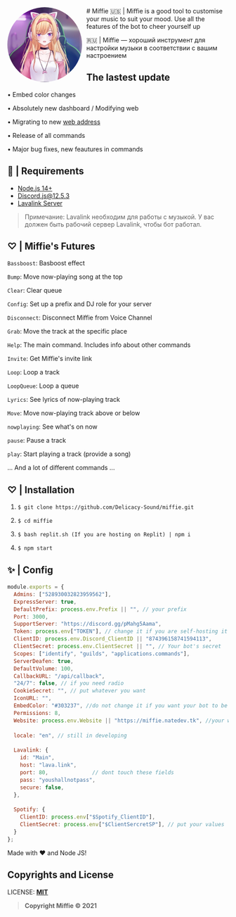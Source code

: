 <img width="170" height="170" align="left" style="float: left; margin: 0 10px 0 0; border-radius: 50%;" alt="Miffie's logo" src="./assets/logo.jpg">  
# Miffie
🇺🇸 | Miffie is a good tool to customise your music to suit your mood. Use all the features of the bot to cheer yourself up

🇷🇺 | Miffie — хороший инструмент для настройки музыки в соответствии с вашим настроением


## The lastest update

• Embed color changes

• Absolutely new dashboard / Modifying web

• Migrating to new [web address](https://miffie.natedev.tk)

• Release of all commands

• Major bug fixes, new feautures in commands

## 🚧 | Requirements

- [Node.js 14+](https://nodejs.org/en/download/)
- Discord.js@12.5.3
- [Lavalink Server](https://github.com/freyacodes/Lavalink#server-configuration)

> Примечание: Lavalink необходим для работы с музыкой. У вас должен быть рабочий сервер Lavalink, чтобы бот работал.

## **♡** | Miffie's Futures

`Bassboost`: Basboost effect

`Bump`: Move now-playing song at the top

`Clear`: Clear queue

`Config`: Set up a prefix and DJ role for your server

`Disconnect`: Disconnect Miffie from Voice Channel

`Grab`: Move the track at the specific place

`Help`: The main command. Includes info about other commands

`Invite`: Get Miffie's invite link

`Loop`: Loop a track 

`LoopQueue`: Loop a queue

`Lyrics`: See lyrics of now-playing track

`Move`: Move now-playing track above or below

`nowplaying`: See what's on now

`pause`: Pause a track

`play`: Start playing a track (provide a song)

... And a lot of different commands ...

## **♡** | Installation

1. `$ git clone https://github.com/Delicacy-Sound/miffie.git`

2. `$ cd miffie`

3. `$ bash replit.sh (If you are hosting on Replit) | npm i`

4. `$ npm start`



## ✨ | Config

```javascript
module.exports = {
  Admins: ["528930032823959562"],
  ExpressServer: true,
  DefaultPrefix: process.env.Prefix || "", // your prefix
  Port: 3000,
  SupportServer: "https://discord.gg/pMahg5Aama", 
  Token: process.env["TOKEN"], // change it if you are self-hosting it
  ClientID: process.env.Discord_ClientID || "874396158741594113",
  ClientSecret: process.env.ClientSecret || "", // Your bot's secret
  Scopes: ["identify", "guilds", "applications.commands"],
  ServerDeafen: true,
  DefaultVolume: 100,
  CallbackURL: "/api/callback",
  "24/7": false, // if you need radio
  CookieSecret: "", // put whatever you want
  IconURL: "",
  EmbedColor: "#303237", //do not change it if you want your bot to be better
  Permissions: 8,
  Website: process.env.Website || "https://miffie.natedev.tk", //your website

  locale: "en", // still in developing

  Lavalink: {
    id: "Main",
    host: "lava.link",
    port: 80,              // dont touch these fields
    pass: "youshallnotpass",
    secure: false,
  },

  Spotify: {
    ClientID: process.env["$Spotify_ClientID"],
    ClientSecret: process.env["$ClientSercretSP"], // put your values
  }
};
```

Made with :heart: and Node JS!

## Copyrights and License

LICENSE: [**MIT**](LICENSE)
> **Copyright Miffie © 2021**
